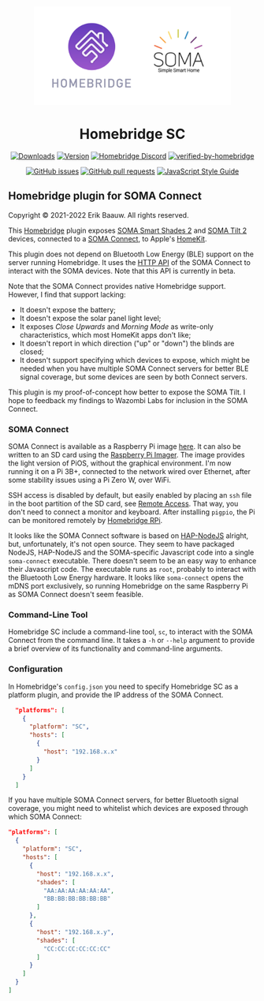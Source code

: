 <p align="center">
  <img src="homebridge-sc.png" height="200px">  
</p>
<span align="center">

# Homebridge SC
[![Downloads](https://img.shields.io/npm/dt/homebridge-sc.svg)](https://www.npmjs.com/package/homebridge-sc)
[![Version](https://img.shields.io/npm/v/homebridge-sc.svg)](https://www.npmjs.com/package/homebridge-sc)
[![Homebridge Discord](https://img.shields.io/discord/432663330281226270?color=728ED5&logo=discord&label=discord)](https://discord.gg/yGvADWt)
[![verified-by-homebridge](https://badgen.net/badge/homebridge/verified/purple)](https://github.com/homebridge/homebridge/wiki/Verified-Plugins)

[![GitHub issues](https://img.shields.io/github/issues/ebaauw/homebridge-sc)](https://github.com/ebaauw/homebridge-sc/issues)
[![GitHub pull requests](https://img.shields.io/github/issues-pr/ebaauw/homebridge-sc)](https://github.com/ebaauw/homebridge-sc/pulls)
[![JavaScript Style Guide](https://img.shields.io/badge/code_style-standard-brightgreen.svg)](https://standardjs.com)

</span>

## Homebridge plugin for SOMA Connect
Copyright © 2021-2022 Erik Baauw. All rights reserved.

This [Homebridge](https://github.com/homebridge/homebridge) plugin exposes
[SOMA Smart Shades 2](https://eu.somasmarthome.com) and
[SOMA Tilt 2](https://eu.somasmarthome.com/pages/smart-tilt) devices, connected to a
[SOMA Connect](https://eu.somasmarthome.com/products/soma-connect-blinds-control-for-amazon-alexa-apple-homekit-google-home),
to Apple's [HomeKit](https://www.apple.com/ios/home/).

This plugin does not depend on Bluetooth Low Energy (BLE) support on the server running Homebridge.
It uses the [HTTP API](https://support.somasmarthome.com/hc/en-us/articles/360026064234-HTTP-API)
of the SOMA Connect to interact with the SOMA devices.
Note that this API is currently in beta.

Note that the SOMA Connect provides native Homebridge support.
However, I find that support lacking:
- It doesn't expose the battery;
- It doesn't expose the solar panel light level;
- It exposes _Close Upwards_ and _Morning Mode_ as write-only characteristics, which most HomeKit apps don't like;
- It doesn't report in which direction ("up" or "down") the blinds are closed;
- It doesn't support specifying which devices to expose, which might be needed when you have multiple SOMA Connect servers for better BLE signal coverage, but some devices are seen by both Connect servers.

This plugin is my proof-of-concept how better to expose the SOMA Tilt.
I hope to feedback my findings to Wazombi Labs for inclusion in the SOMA Connect.

### SOMA Connect
SOMA Connect is available as a Raspberry Pi image [here](https://support.somasmarthome.com/hc/en-us/articles/360035521234-Install-SOMA-Connect-software).
It can also be written to an SD card using the [Raspberry Pi Imager](https://www.raspberrypi.org/software/).
The image provides the light version of PiOS, without the graphical environment.
I'm now running it on a Pi 3B+, connected to the network wired over Ethernet,
after some stability issues using a Pi Zero W, over WiFi.

SSH access is disabled by default, but easily enabled by placing an `ssh` file in the boot partition of the SD card, see [Remote Access](https://www.raspberrypi.com/documentation/computers/remote-access.html#ssh).
That way, you don't need to connect a monitor and keyboard.
After installing `pigpio`, the Pi can be monitored remotely by [Homebridge RPi](https://github.com/ebaauw/homebridge-rpi).

It looks like the SOMA Connect software is based on [HAP-NodeJS](https://github.com/homebridge/HAP-NodeJS) alright, but, unfortunately, it's not open source.
They seem to have packaged NodeJS, HAP-NodeJS and the SOMA-specific Javascript code into a single `soma-connect` executable.
There doesn't seem to be an easy way to enhance their Javascript code.
The executable runs as `root`, probably to interact with the Bluetooth Low Energy hardware.
It looks like `soma-connect` opens the mDNS port exclusively, so running Homebridge on the same Raspberry Pi as SOMA Connect doesn't seem feasible.

### Command-Line Tool
Homebridge SC include a command-line tool, `sc`, to interact with the SOMA Connect from the command line.
It takes a `-h` or `--help` argument to provide a brief overview of its functionality and command-line arguments.

### Configuration
In Homebridge's `config.json` you need to specify Homebridge SC as a platform
plugin, and provide the IP address of the SOMA Connect.

```json
  "platforms": [
    {
      "platform": "SC",
      "hosts": [
        {
          "host": "192.168.x.x"
        }        
      ]
    }
  ]
```

If you have multiple SOMA Connect servers, for better Bluetooth signal coverage, you might need to whitelist which devices are exposed through which SOMA Connect:
```json
"platforms": [
  {
    "platform": "SC",
    "hosts": [
      {
        "host": "192.168.x.x",
        "shades": [
          "AA:AA:AA:AA:AA:AA",
          "BB:BB:BB:BB:BB:BB"
        ]
      },
      {
        "host": "192.168.x.y",
        "shades": [
          "CC:CC:CC:CC:CC:CC"
        ]
      }      
    ]
  }
]
```
